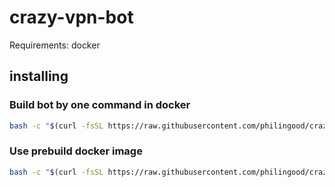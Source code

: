 # crazy-vpn-bot

Requirements: docker

## installing
### Build bot by one command in docker
```bash
bash -c "$(curl -fsSL https://raw.githubusercontent.com/philingood/crazy-bot/main/start-bot.sh)"
```

### Use prebuild docker image
```bash
bash -c "$(curl -fsSL https://raw.githubusercontent.com/philingood/crazy-bot/main/start-bot-prebuild.sh)"
```
